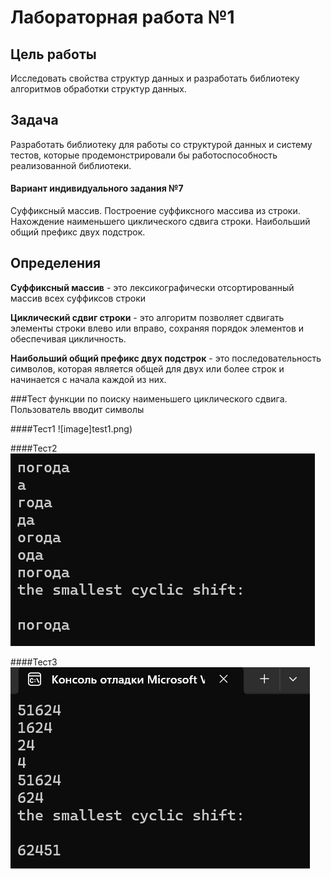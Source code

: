 # Лабораторная работа №1

## Цель работы
Исследовать свойства структур данных и разработать библиотеку алгоритмов обработки структур данных.

## Задача
Разработать библиотеку для работы со структурой данных и систему тестов, которые продемонстрировали бы работоспособность реализованной библиотеки.

#### Вариант индивидуального задания №7
Суффиксный массив. Построение суффиксного массива из строки. Нахождение наименьшего циклического сдвига строки. Наибольший общий префикс двух подстрок.

## Определения
**Суффиксный массив** - это лексикографически отсортированный массив всех суффиксов строки

**Циклический сдвиг строки** - это алгоритм позволяет сдвигать элементы строки влево или вправо, сохраняя порядок элементов и обеспечивая цикличность.

**Наибольший общий префикс двух подстрок** - это последовательность символов, которая является общей для двух или более строк и начинается с начала каждой из них. 

###Тест функции по поиску наименьшего циклического сдвига.
Пользователь вводит символы 

####Тест1
![image]test1.png)

####Тест2
![image](test2.png)

####Тест3
![image](test3.png)